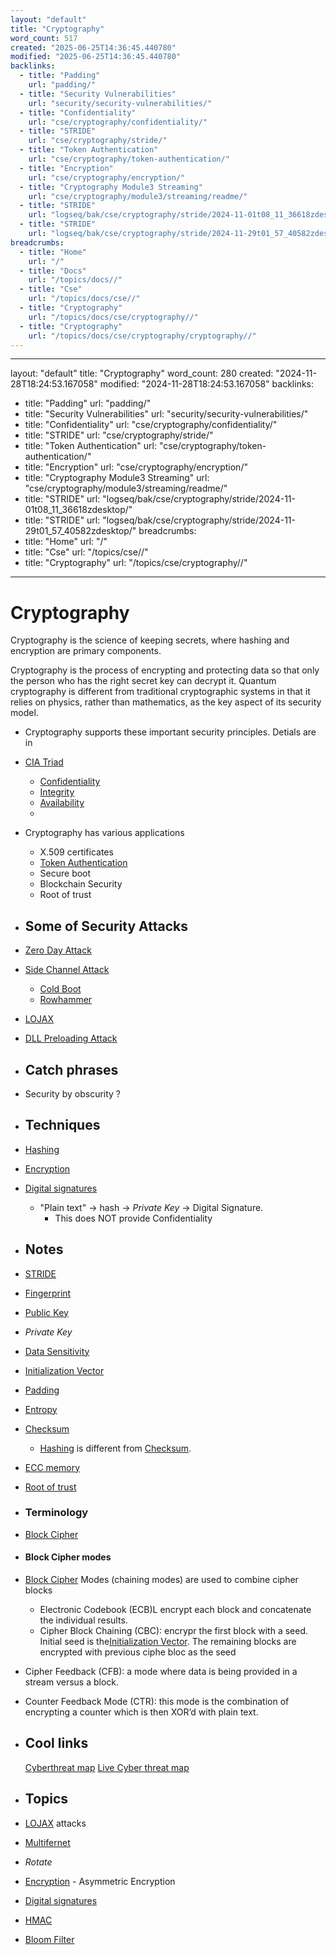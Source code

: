 ```yaml
---
layout: "default"
title: "Cryptography"
word_count: 517
created: "2025-06-25T14:36:45.440780"
modified: "2025-06-25T14:36:45.440780"
backlinks:
  - title: "Padding"
    url: "padding/"
  - title: "Security Vulnerabilities"
    url: "security/security-vulnerabilities/"
  - title: "Confidentiality"
    url: "cse/cryptography/confidentiality/"
  - title: "STRIDE"
    url: "cse/cryptography/stride/"
  - title: "Token Authentication"
    url: "cse/cryptography/token-authentication/"
  - title: "Encryption"
    url: "cse/cryptography/encryption/"
  - title: "Cryptography Module3 Streaming"
    url: "cse/cryptography/module3/streaming/readme/"
  - title: "STRIDE"
    url: "logseq/bak/cse/cryptography/stride/2024-11-01t08_11_36618zdesktop/"
  - title: "STRIDE"
    url: "logseq/bak/cse/cryptography/stride/2024-11-29t01_57_40582zdesktop/"
breadcrumbs:
  - title: "Home"
    url: "/"
  - title: "Docs"
    url: "/topics/docs//"
  - title: "Cse"
    url: "/topics/docs/cse//"
  - title: "Cryptography"
    url: "/topics/docs/cse/cryptography//"
  - title: "Cryptography"
    url: "/topics/docs/cse/cryptography/cryptography//"
---
```

---
layout: "default"
title: "Cryptography"
word_count: 280
created: "2024-11-28T18:24:53.167058"
modified: "2024-11-28T18:24:53.167058"
backlinks:
  - title: "Padding"
    url: "padding/"
  - title: "Security Vulnerabilities"
    url: "security/security-vulnerabilities/"
  - title: "Confidentiality"
    url: "cse/cryptography/confidentiality/"
  - title: "STRIDE"
    url: "cse/cryptography/stride/"
  - title: "Token Authentication"
    url: "cse/cryptography/token-authentication/"
  - title: "Encryption"
    url: "cse/cryptography/encryption/"
  - title: "Cryptography Module3 Streaming"
    url: "cse/cryptography/module3/streaming/readme/"
  - title: "STRIDE"
    url: "logseq/bak/cse/cryptography/stride/2024-11-01t08_11_36618zdesktop/"
  - title: "STRIDE"
    url: "logseq/bak/cse/cryptography/stride/2024-11-29t01_57_40582zdesktop/"
breadcrumbs:
  - title: "Home"
    url: "/"
  - title: "Cse"
    url: "/topics/cse//"
  - title: "Cryptography"
    url: "/topics/cse/cryptography//"
---
# Cryptography

Cryptography is the science of keeping secrets, where hashing and encryption are primary components.

Cryptography is the process of encrypting and protecting data so that only the person who has the right secret key can decrypt it. Quantum cryptography is different from traditional cryptographic systems in that it relies on physics, rather than mathematics, as the key aspect of its security model.
- Cryptography supports these important security principles. Detials are in
- [CIA Triad](logseq/bak/cse/cryptography/cia-triad/2024-11-01t08_11_36610zdesktop/)
	- [Confidentiality](cse/cryptography/confidentiality/)
	- [Integrity](cse/cryptography/integrity/)
	- [Availability](cse/cryptography/availability/)
	-
- Cryptography has various applications
	- X.509 certificates
	- [Token Authentication](cse/cryptography/token-authentication/)
	- Secure boot
	- Blockchain Security
	- Root of trust
- ## Some of Security Attacks
- [Zero Day Attack](cse/cryptography/zero-day-attack/)
- [Side Channel Attack](cse/cryptography/side-channel-attack/)
	- [Cold Boot](cse/cryptography/cold-boot/)
	- [Rowhammer](cse/cryptography/rowhammer/)
- [LOJAX](cse/cryptography/lojax/)
- [DLL Preloading Attack](cse/cryptography/dll-preloading-attack/)
- ## Catch phrases
- Security by obscurity ?
- ## Techniques
- [Hashing](cse/cryptography/hashing/)
- [Encryption](cse/cryptography/encryption/)
- [Digital signatures](cse/cryptography/digital-signatures/)
	- "Plain text" -> hash -> *Private Key* -> Digital Signature.
		- This does NOT provide Confidentiality
- ## Notes
- [STRIDE](logseq/bak/cse/cryptography/stride/2024-11-29t01_57_40582zdesktop/)
- [Fingerprint](cse/cryptography/fingerprint/)
- [Public Key](cse/cryptography/public-key/)
- *Private Key*
- [Data Sensitivity](cse/cryptography/data-sensitivity/)
- [Initialization Vector](cse/cryptography/initialization-vector/)
- [Padding](padding/)
- [Entropy](cse/cryptography/entropy/)
- [Checksum](cse/cryptography/checksum/)
	- [Hashing](cse/cryptography/hashing/) is different from [Checksum](cse/cryptography/checksum/).
- [ECC memory](cse/cryptography/ecc-memory/)
- [Root of trust](cse/cryptography/root-of-trust/)
- ### Terminology
- [Block Cipher](cse/cryptography/block-cipher/)
- #### Block Cipher modes
- [Block Cipher](cse/cryptography/block-cipher/) Modes (chaining modes) are used to combine cipher blocks
	- Electronic Codebook (ECB)L encrypt each block and concatenate the individual results.
	- Cipher Block Chaining (CBC): encrypr the first block with a seed. Initial seed is the[Initialization Vector](cse/cryptography/initialization-vector/). The remaining blocks are encrypted with previous ciphe bloc as the seed
- Cipher Feedback (CFB): a mode where data is being provided in a stream versus a block.
- Counter Feedback Mode (CTR): this mode is the combination of encrypting a counter which is then XOR’d with plain text.
- ## Cool links
  
  [Cyberthreat map](https://cybermap.kaspersky.com/)
  [Live Cyber threat map](https://threatmap.checkpoint.com/)
- ## Topics
- [LOJAX](cse/cryptography/lojax/) attacks
- [Multifernet](cse/cryptography/multifernet/)
- *Rotate*
- [Encryption](cse/cryptography/encryption/) - Asymmetric Encryption
- [Digital signatures](cse/cryptography/digital-signatures/)
- [HMAC](cse/cryptography/hmac/)
- [Bloom Filter](bloom-filter/)